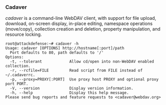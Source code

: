 ### Cadaver

_cadaver_ is a command-line WebDAV client, with support for file upload, download, on-screen display, in-place editing, namespace operations (move/copy), collection creation and deletion, property manipulation, and resource locking.

```
root@attackdefense:~# cadaver -h
Usage: cadaver [OPTIONS] http://hostname[:port]/path
  Port defaults to 80, path defaults to '/'
Options:
  -t, --tolerant            Allow cd/open into non-WebDAV enabled collection.
  -r, --rcfile=FILE         Read script from FILE instead of ~/.cadaverrc.
  -p, --proxy=PROXY[:PORT]  Use proxy host PROXY and optional proxy port PORT.
  -V, --version             Display version information.
  -h, --help                Display this help message.
Please send bug reports and feature requests to <cadaver@webdav.org>
```


